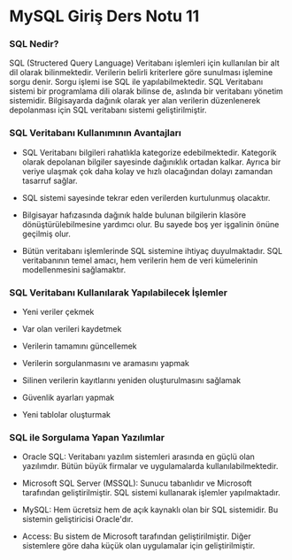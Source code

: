 # MySQL Giriş Ders Notu 11

### SQL Nedir?

SQL (Structered Query Language) Veritabanı işlemleri için kullanılan bir alt dil olarak bilinmektedir. Verilerin belirli kriterlere göre sunulması işlemine sorgu denir. Sorgu işlemi ise SQL ile yapılabilmektedir. SQL Veritabanı sistemi bir programlama dili olarak bilinse de, aslında bir veritabanı yönetim sistemidir. Bilgisayarda dağınık olarak yer alan verilerin düzenlenerek depolanması için SQL veritabanı sistemi geliştirilmiştir.

### SQL Veritabanı Kullanımının Avantajları

- SQL Veritabanı bilgileri rahatlıkla kategorize edebilmektedir. Kategorik olarak depolanan bilgiler sayesinde dağınıklık ortadan kalkar. Ayrıca bir veriye ulaşmak çok daha kolay ve hızlı olacağından dolayı zamandan tasarruf sağlar.

- SQL sistemi sayesinde tekrar eden verilerden kurtulunmuş olacaktır.

- Bilgisayar hafızasında dağınık halde bulunan bilgilerin klasöre dönüştürülebilmesine yardımcı olur. Bu sayede boş yer işgalinin önüne geçilmiş olur.

- Bütün veritabanı işlemlerinde SQL sistemine ihtiyaç duyulmaktadır. SQL veritabanının temel amacı, hem verilerin hem de veri kümelerinin modellenmesini sağlamaktır.

### SQL Veritabanı Kullanılarak Yapılabilecek İşlemler

- Yeni veriler çekmek

- Var olan verileri kaydetmek

- Verilerin tamamını güncellemek

- Verilerin sorgulanmasını ve aramasını yapmak

- Silinen verilerin kayıtlarını yeniden oluşturulmasını sağlamak

- Güvenlik ayarları yapmak

- Yeni tablolar oluşturmak

### SQL ile Sorgulama Yapan Yazılımlar

- Oracle SQL: Veritabanı yazılım sistemleri arasında en güçlü olan yazılımdır. Bütün büyük firmalar ve uygulamalarda kullanılabilmektedir.

- Microsoft SQL Server (MSSQL): Sunucu tabanlıdır ve Microsoft tarafından geliştirilmiştir. SQL sistemi kullanarak işlemler yapılmaktadır.

- MySQL: Hem ücretsiz hem de açık kaynaklı olan bir SQL sistemidir. Bu sistemin geliştiricisi Oracle'dır.

- Access: Bu sistem de Microsoft tarafından geliştirilmiştir. Diğer sistemlere göre daha küçük olan uygulamalar için geliştirilmiştir.
